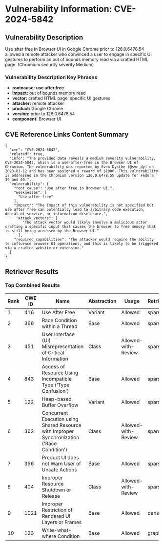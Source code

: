 # Vulnerability Information: CVE-2024-5842

## Vulnerability Description
Use after free in Browser UI in Google Chrome prior to 126.0.6478.54 allowed a remote attacker who convinced a user to engage in specific UI gestures to perform an out of bounds memory read via a crafted HTML page. (Chromium security severity Medium)

### Vulnerability Description Key Phrases
- **rootcause:** **use after free**
- **impact:** out of bounds memory read
- **vector:** crafted HTML page, specific UI gestures
- **attacker:** remote attacker
- **product:** Google Chrome
- **version:** prior to 126.0.6478.54
- **component:** Browser UI

## CVE Reference Links Content Summary
```
{
  "cve": "CVE-2024-5842",
  "related": true,
  "info": "The provided data reveals a medium severity vulnerability, CVE-2024-5842, which is a use-after-free in the Browser UI of Chromium. The vulnerability was reported by Sven Dysthe (@svn_dy) on 2023-01-12 and has been assigned a reward of $1000. This vulnerability is addressed in the Chromium version 126.0.6478.55 update for Fedora 39 and 40.",
  "vulnerability": {
    "root_cause": "Use after free in Browser UI.",
    "weaknesses": [
      "Use-after-free"
    ],
    "impact": "The impact of this vulnerability is not specified but use after free can potentially lead to arbitrary code execution, denial of service, or information disclosure.",
     "attack_vectors": [
        "The attack vector would likely involve a malicious actor crafting a specific input that causes the browser to free memory that is still being accessed by the Browser UI."
      ],
    "required_capabilities": "The attacker would require the ability to influence browser UI operations, and this is likely to be triggered via a crafted website or extension."
  }
}
```

## Retriever Results

### Top Combined Results

| Rank | CWE ID | Name | Abstraction | Usage  | Retrievers | Individual Scores |
|------|--------|------|-------------|-------|------------|-------------------|
| 1 | 416 | Use After Free | Variant | Allowed | sparse | 0.487 |
| 2 | 366 | Race Condition within a Thread | Base | Allowed | sparse | 0.410 |
| 3 | 451 | User Interface (UI) Misrepresentation of Critical Information | Class | Allowed-with-Review | sparse | 0.304 |
| 4 | 843 | Access of Resource Using Incompatible Type ('Type Confusion') | Base | Allowed | sparse | 0.301 |
| 5 | 122 | Heap-based Buffer Overflow | Variant | Allowed | sparse | 0.300 |
| 6 | 362 | Concurrent Execution using Shared Resource with Improper Synchronization ('Race Condition') | Class | Allowed-with-Review | sparse | 0.280 |
| 7 | 356 | Product UI does not Warn User of Unsafe Actions | Base | Allowed | sparse | 0.279 |
| 8 | 404 | Improper Resource Shutdown or Release | Class | Allowed-with-Review | sparse | 0.272 |
| 9 | 1021 | Improper Restriction of Rendered UI Layers or Frames | Base | Allowed | dense | 0.606 |
| 10 | 123 | Write-what-where Condition | Base | Allowed | graph | 0.003 |

